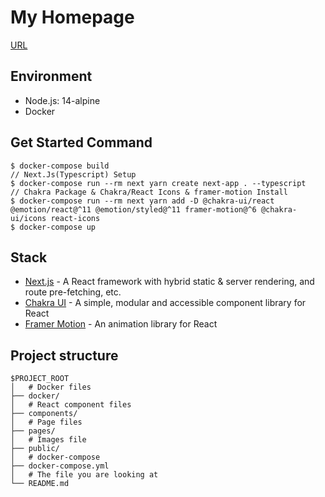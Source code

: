 # My Homepage

[URL](URL)

## Environment
- Node.js: 14-alpine
- Docker

## Get Started Command
```
$ docker-compose build
// Next.Js(Typescript) Setup
$ docker-compose run --rm next yarn create next-app . --typescript
// Chakra Package & Chakra/React Icons & framer-motion Install
$ docker-compose run --rm next yarn add -D @chakra-ui/react @emotion/react@^11 @emotion/styled@^11 framer-motion@^6 @chakra-ui/icons react-icons
$ docker-compose up
```

## Stack

- [Next.js](https://nextjs.org/) - A React framework with hybrid static & server rendering, and route pre-fetching, etc.
- [Chakra UI](https://chakra-ui.com/) - A simple, modular and accessible component library for React
- [Framer Motion](https://www.framer.com/motion/) - An animation library for React

## Project structure

```
$PROJECT_ROOT
│   # Docker files
├── docker/
│   # React component files
├── components/
│   # Page files
├── pages/
│   # Images file
├── public/
│   # docker-compose 
├── docker-compose.yml
│   # The file you are looking at 
└── README.md
```
